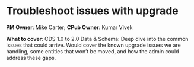 # Troubleshoot issues with upgrade

**PM Owner**: Mike Carter; **CPub Owner**: Kumar Vivek

**What to cover**: CDS 1.0 to 2.0 Data & Schema: Deep dive into the common issues that could arrive.  Would cover the known upgrade issues we are handling, some entities that won’t be moved, and how the admin could address these gaps.